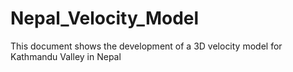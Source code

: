 # Nepal_Velocity_Model
This document shows the development of a 3D velocity model for Kathmandu Valley in Nepal
